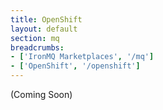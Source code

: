 ```yaml
---
title: OpenShift
layout: default
section: mq
breadcrumbs:
- ['IronMQ Marketplaces', '/mq']
- ['OpenShift', '/openshift']
---
```


(Coming Soon)